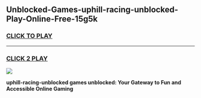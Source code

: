 
## Unblocked-Games-uphill-racing-unblocked-Play-Online-Free-15g5k
<h3>
<a href="https://premium76.site?title=uphill-racing-unblocked&ref=26A">CLICK TO PLAY</a></h3>
<hr>

<h3>
<a href="https://premium76.site?title=uphill-racing-unblocked&ref=26A">CLICK 2 PLAY</a>
  
</h3>

<a href="https://premium76.site?title=uphill-racing-unblocked&ref=26A"><img src="https://clearcache.store/games.png"></a>


**uphill-racing-unblocked games unblocked: Your Gateway to Fun and Accessible Online Gaming**
